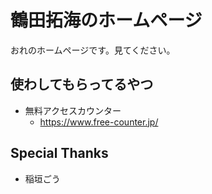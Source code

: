 # 鶴田拓海のホームページ

おれのホームページです。見てください。

## 使わしてもらってるやつ

- 無料アクセスカウンター
	- https://www.free-counter.jp/

## Special Thanks

- 稲垣ごう